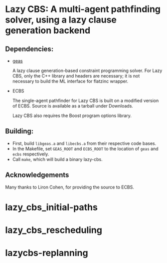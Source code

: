 # Lazy CBS: A multi-agent pathfinding solver, using a lazy clause generation backend

## Dependencies:
 + [geas](https://bitbucket.org/gkgange/geas)
 
     A lazy clause generation-based constraint programming solver.
     For Lazy CBS, only the C++ library and headers are necessary;
     it is not necessary to build the ML interface for flatzinc wrapper.

 + ECBS
 
     The single-agent pathfinder for Lazy CBS is built on a modified version
     of ECBS. Source is available as a tarball under Downloads.

   Lazy CBS also requires the Boost program options library.

## Building:
  + First, build `libgeas.a` and `libecbs.a` from their respective code bases.
  + In the Makefile, set `GEAS_ROOT` and `ECBS_ROOT` to the location of `geas`
    and `ecbs` respectively.
  + Call `make`, which will build a binary lazy-cbs.

## Acknowledgements
  Many thanks to Liron Cohen, for providing the source to ECBS.
# lazy_cbs_initial-paths
# lazy_cbs_rescheduling
# lazycbs-replanning

